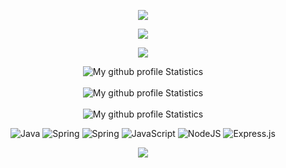 <p align=center>
  <img src='https://capsule-render.vercel.app/api?type=venom&height=150&color=timeGradient&text=Be%20like%20a%20water%20my%20friend&reversal=false&fontSize=30' >
</p>
<p align=center>  
  <img src='https://readme-typing-svg.herokuapp.com?font=product+sans&color=06ACBD&center=true&lines=%20Hello%20&size=18'>
</p>

<p align=center>  
  <img src='https://readme-typing-svg.herokuapp.com?font=product+sans&color=06ACBD&center=true&lines=%24%20%20My%20name%20is%20Andriampeno%20Odie%20&size=18'>
</p>

<div>
   <p align=center>
      <img src="http://github-readme-streak-stats.herokuapp.com?user=odie100&theme=onedark&hide_border=true&mode=weekly)](https://git.io/streak-stats" alt="My github profile Statistics" /> <br/><br/>
      <img src="https://github-readme-stats.vercel.app/api?username=odie100&show_icons=true&theme=slateorange" alt="My github profile Statistics"/><br/><br/>
      <img  src="https://github-readme-stats.vercel.app/api/top-langs/?username=odie100&count_private=true&theme=tokyonight&&layout=donut" alt="My github profile Statistics"/>
   </p>
</div>

<p align='center'>
<img alt='Java' src='https://img.shields.io/badge/Java-ED8B00?style=for-the-badge&logo=java&logoColor=white'/>
<img alt='Spring' src='https://img.shields.io/badge/SpringBoot-6DB33F?style=for-the-badge&logo=spring&logoColor=white'/>
<img alt='Spring' src='https://img.shields.io/badge/Python-3776AB?style=for-the-badge&logo=python&logoColor=white'/>
<img alt='JavaScript' src='https://img.shields.io/badge/JavaScript-F7DF1E?style=for-the-badge&logo=javascript&logoColor=black'/>
<img alt='NodeJS' src='https://img.shields.io/badge/Node.js-43853D?style=for-the-badge&logo=node.js&logoColor=white'/>
<img alt='Express.js' src='https://img.shields.io/badge/Express.js-404D59?style=for-the-badge'/>
<!-- <img alt='Recently played on spotify' src='https://spotify-recently-played-readme.vercel.app/api?user=31kohzeytytjhdulgtsg3wchj2ea' /> -->
</p>

<p align=center>  <strong>
<img src='https://komarev.com/ghpvc/?username=odie100&color=008080'>
</strong> <p>

